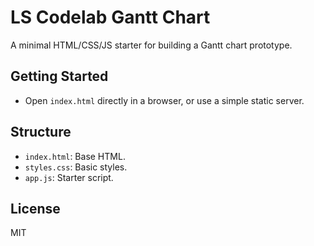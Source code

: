 # LS Codelab Gantt Chart

A minimal HTML/CSS/JS starter for building a Gantt chart prototype.

## Getting Started
- Open `index.html` directly in a browser, or use a simple static server.

## Structure
- `index.html`: Base HTML.
- `styles.css`: Basic styles.
- `app.js`: Starter script.

## License
MIT
